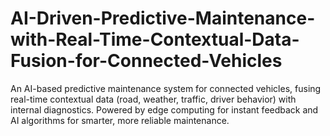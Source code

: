 # AI-Driven-Predictive-Maintenance-with-Real-Time-Contextual-Data-Fusion-for-Connected-Vehicles
An AI-based predictive maintenance system for connected vehicles, fusing real-time contextual data (road, weather, traffic, driver behavior) with internal diagnostics. Powered by edge computing for instant feedback and AI algorithms for smarter, more reliable maintenance.
